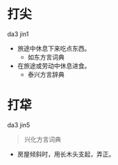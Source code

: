# 打尖
da3 jin1
+ 旅途中休息下来吃点东西。
  * 如东方言词典
+ 在旅途或劳动中休息进食。
  * 泰兴方言辞典

# 打牮
da3 jin5
> 兴化方言词典
- 房屋倾斜时，用长木头支起，弄正。
